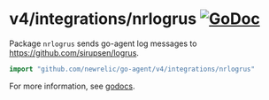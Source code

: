 # v4/integrations/nrlogrus [![GoDoc](https://godoc.org/github.com/newrelic/go-agent/v4/integrations/nrlogrus?status.svg)](https://godoc.org/github.com/newrelic/go-agent/v4/integrations/nrlogrus)

Package `nrlogrus` sends go-agent log messages to https://github.com/sirupsen/logrus.

```go
import "github.com/newrelic/go-agent/v4/integrations/nrlogrus"
```

For more information, see
[godocs](https://godoc.org/github.com/newrelic/go-agent/v4/integrations/nrlogrus).
